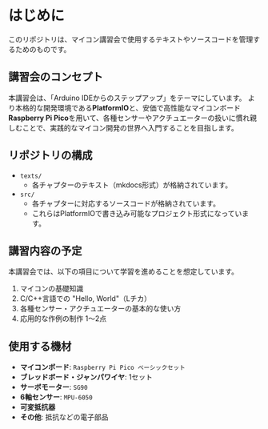 # はじめに

このリポジトリは、マイコン講習会で使用するテキストやソースコードを管理するためのものです。

## 講習会のコンセプト

本講習会は、「Arduino IDEからのステップアップ」をテーマにしています。
より本格的な開発環境である**PlatformIO**と、安価で高性能なマイコンボード**Raspberry Pi Pico**を用いて、各種センサーやアクチュエーターの扱いに慣れ親しむことで、実践的なマイコン開発の世界へ入門することを目指します。

## リポジトリの構成

-   `texts/`
    -   各チャプターのテキスト（mkdocs形式）が格納されています。
-   `src/`
    -   各チャプターに対応するソースコードが格納されています。
    -   これらはPlatformIOで書き込み可能なプロジェクト形式になっています。

## 講習内容の予定

本講習会では、以下の項目について学習を進めることを想定しています。

1.  マイコンの基礎知識
2.  C/C++言語での "Hello, World"（Lチカ）
3.  各種センサー・アクチュエーターの基本的な使い方
4.  応用的な作例の制作 1〜2点

## 使用する機材

-   **マイコンボード**: `Raspberry Pi Pico ベーシックセット`
-   **ブレッドボード・ジャンパワイヤ**: 1セット
-   **サーボモーター**: `SG90`
-   **6軸センサー**: `MPU-6050`
-   **可変抵抗器**
-   **その他**: 抵抗などの電子部品